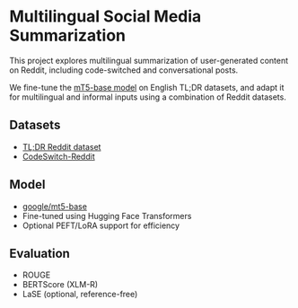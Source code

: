 # Multilingual Social Media Summarization

This project explores multilingual summarization of user-generated content on Reddit, including code-switched and conversational posts.

We fine-tune the [mT5-base model](https://huggingface.co/google/mt5-base) on English TL;DR datasets, and adapt it for multilingual and informal inputs using a combination of Reddit datasets.

## Datasets

-  [TL;DR Reddit dataset](https://zenodo.org/records/1043504)
-  [CodeSwitch-Reddit](https://www.cs.toronto.edu/~ella/code-switch.reddit.tar.gz)

## Model

- [google/mt5-base](https://huggingface.co/google/mt5-base)
- Fine-tuned using Hugging Face Transformers
- Optional PEFT/LoRA support for efficiency

## Evaluation

- ROUGE
- BERTScore (XLM-R)
- LaSE (optional, reference-free)

